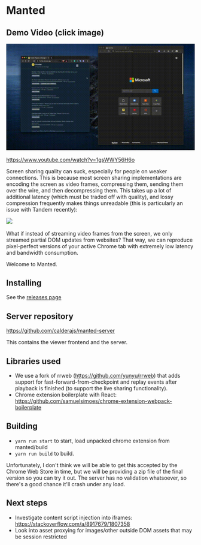 # Manted

## Demo Video (click image)

[![](readme-img/demo.gif)](https://www.youtube.com/watch?v=1gsWWY56H6o)

https://www.youtube.com/watch?v=1gsWWY56H6o

Screen sharing quality can suck, especially for people on weaker connections. This is because most screen sharing implementations are encoding the screen as video frames, compressing them, sending them over the wire, and then decompressing them. This takes up a lot of additional latency (which must be traded off with quality), and lossy compression frequently makes things unreadable (this is particularly an issue with Tandem recently):

![](https://i.imgur.com/nOmcJSj.png)

What if instead of streaming video frames from the screen, we only streamed partial DOM updates from websites? That way, we can reproduce pixel-perfect versions of your active Chrome tab with extremely low latency and bandwidth consumption.

Welcome to Manted.

## Installing

See the [releases page](https://github.com/calderajs/manted/releases)

## Server repository

https://github.com/calderajs/manted-server

This contains the viewer frontend and the server.

## Libraries used

- We use a fork of rrweb (https://github.com/yunyu/rrweb) that adds support for fast-forward-from-checkpoint and replay events after playback is finished (to support the live sharing functionality).
- Chrome extension boilerplate with React: https://github.com/samuelsimoes/chrome-extension-webpack-boilerplate

## Building

- `yarn run start` to start, load unpacked chrome extension from manted/build
- `yarn run build` to build.

Unfortunately, I don't think we will be able to get this accepted by the Chrome Web Store in time, but we will be providing a zip file of the final version so you can try it out. The server has no validation whatsoever, so there's a good chance it'll crash under any load.

## Next steps

- Investigate content script injection into iframes: https://stackoverflow.com/a/8917679/1807358
- Look into asset proxying for images/other outside DOM assets that may be session restricted
